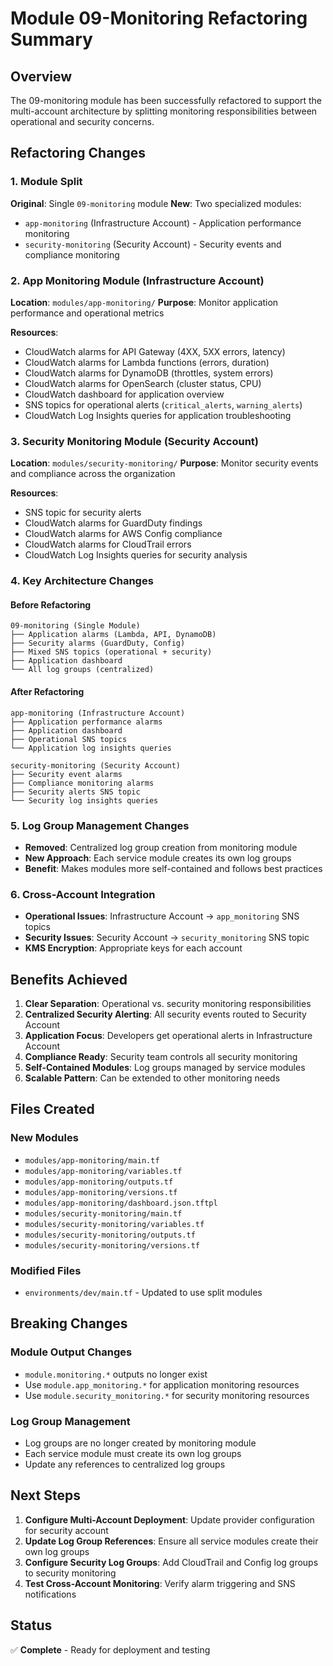 # Module 09-Monitoring Refactoring Summary

## Overview
The 09-monitoring module has been successfully refactored to support the multi-account architecture by splitting monitoring responsibilities between operational and security concerns.

## Refactoring Changes

### 1. Module Split
**Original**: Single `09-monitoring` module
**New**: Two specialized modules:
- `app-monitoring` (Infrastructure Account) - Application performance monitoring
- `security-monitoring` (Security Account) - Security events and compliance monitoring

### 2. App Monitoring Module (Infrastructure Account)
**Location**: `modules/app-monitoring/`
**Purpose**: Monitor application performance and operational metrics

**Resources**:
- CloudWatch alarms for API Gateway (4XX, 5XX errors, latency)
- CloudWatch alarms for Lambda functions (errors, duration)
- CloudWatch alarms for DynamoDB (throttles, system errors)
- CloudWatch alarms for OpenSearch (cluster status, CPU)
- CloudWatch dashboard for application overview
- SNS topics for operational alerts (`critical_alerts`, `warning_alerts`)
- CloudWatch Log Insights queries for application troubleshooting

### 3. Security Monitoring Module (Security Account)
**Location**: `modules/security-monitoring/`
**Purpose**: Monitor security events and compliance across the organization

**Resources**:
- SNS topic for security alerts
- CloudWatch alarms for GuardDuty findings
- CloudWatch alarms for AWS Config compliance
- CloudWatch alarms for CloudTrail errors
- CloudWatch Log Insights queries for security analysis

### 4. Key Architecture Changes

#### Before Refactoring
```
09-monitoring (Single Module)
├── Application alarms (Lambda, API, DynamoDB)
├── Security alarms (GuardDuty, Config)
├── Mixed SNS topics (operational + security)
├── Application dashboard
└── All log groups (centralized)
```

#### After Refactoring
```
app-monitoring (Infrastructure Account)
├── Application performance alarms
├── Application dashboard
├── Operational SNS topics
└── Application log insights queries

security-monitoring (Security Account)
├── Security event alarms
├── Compliance monitoring alarms
├── Security alerts SNS topic
└── Security log insights queries
```

### 5. Log Group Management Changes
- **Removed**: Centralized log group creation from monitoring module
- **New Approach**: Each service module creates its own log groups
- **Benefit**: Makes modules more self-contained and follows best practices

### 6. Cross-Account Integration
- **Operational Issues**: Infrastructure Account → `app_monitoring` SNS topics
- **Security Issues**: Security Account → `security_monitoring` SNS topic
- **KMS Encryption**: Appropriate keys for each account

## Benefits Achieved

1. **Clear Separation**: Operational vs. security monitoring responsibilities
2. **Centralized Security Alerting**: All security events routed to Security Account
3. **Application Focus**: Developers get operational alerts in Infrastructure Account
4. **Compliance Ready**: Security team controls all security monitoring
5. **Self-Contained Modules**: Log groups managed by service modules
6. **Scalable Pattern**: Can be extended to other monitoring needs

## Files Created

### New Modules
- `modules/app-monitoring/main.tf`
- `modules/app-monitoring/variables.tf`
- `modules/app-monitoring/outputs.tf`
- `modules/app-monitoring/versions.tf`
- `modules/app-monitoring/dashboard.json.tftpl`
- `modules/security-monitoring/main.tf`
- `modules/security-monitoring/variables.tf`
- `modules/security-monitoring/outputs.tf`
- `modules/security-monitoring/versions.tf`

### Modified Files
- `environments/dev/main.tf` - Updated to use split modules

## Breaking Changes

### Module Output Changes
- `module.monitoring.*` outputs no longer exist
- Use `module.app_monitoring.*` for application monitoring resources
- Use `module.security_monitoring.*` for security monitoring resources

### Log Group Management
- Log groups are no longer created by monitoring module
- Each service module must create its own log groups
- Update any references to centralized log groups

## Next Steps

1. **Configure Multi-Account Deployment**: Update provider configuration for security account
2. **Update Log Group References**: Ensure all service modules create their own log groups
3. **Configure Security Log Groups**: Add CloudTrail and Config log groups to security monitoring
4. **Test Cross-Account Monitoring**: Verify alarm triggering and SNS notifications

## Status
✅ **Complete** - Ready for deployment and testing